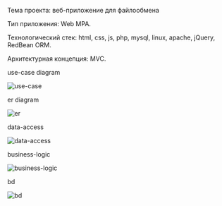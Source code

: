 Тема проекта: веб-приложение для файлообмена


Тип приложения: Web MPA. 


Технологический стек: html, css, js, php, mysql, linux, apache, jQuery, RedBean ORM. 


Архитектурная концепция: MVC.


use-case diagram

![use-case](/diagrams/use-case.png "use-case diagram")


er diagram

![er](/diagrams/er.png "er diagram")


data-access

![data-access](/diagrams/data-access.png "data-access")

business-logic

![business-logic](/diagrams/business-logic.png "business-logic")

bd

![bd](/diagrams/bd.png "bd")
